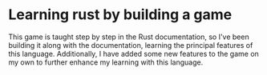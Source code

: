 # Learning rust by building a game

This game is taught step by step in the Rust documentation, so I've been building it along with the documentation, learning the principal features of this language. 
Additionally, I have added some new features to the game on my own to further enhance my learning with this language.
